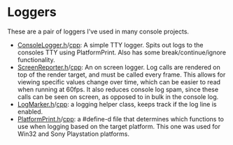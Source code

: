 # Loggers

These are a pair of loggers I've used in many console projects.

  * [ConsoleLogger.h](ConsoleLogger.h)/[cpp](ConsoleLogger.cpp): A simple TTY logger.  Spits out logs to the consoles TTY using PlatformPrint.  Also has some break/continue/ignore functionality. 
  * [ScreenReporter.h](ScreenReporter.h)/[cpp](ScreenReporter.cpp): An on screen logger.  Log calls are rendered on top of the render target, and must be called every frame.  This allows for viewing specific values change over time, which can be easier to read when running at 60fps.  It also reduces console log spam, since these calls can be seen on screen, as opposed to in bulk in the console log.
  * [LogMarker.h](LogerMarker.h)/[cpp](LogMarker.cpp): a logging helper class, keeps track if the log line is enabled.
  * [PlatformPrint.h](PlatformPrint.h)/[cpp](PlatformPrint.cpp): a #define-d file that determines which functions to use when logging based on the target platform.  This one was used for Win32 and Sony Playstation platforms.

 